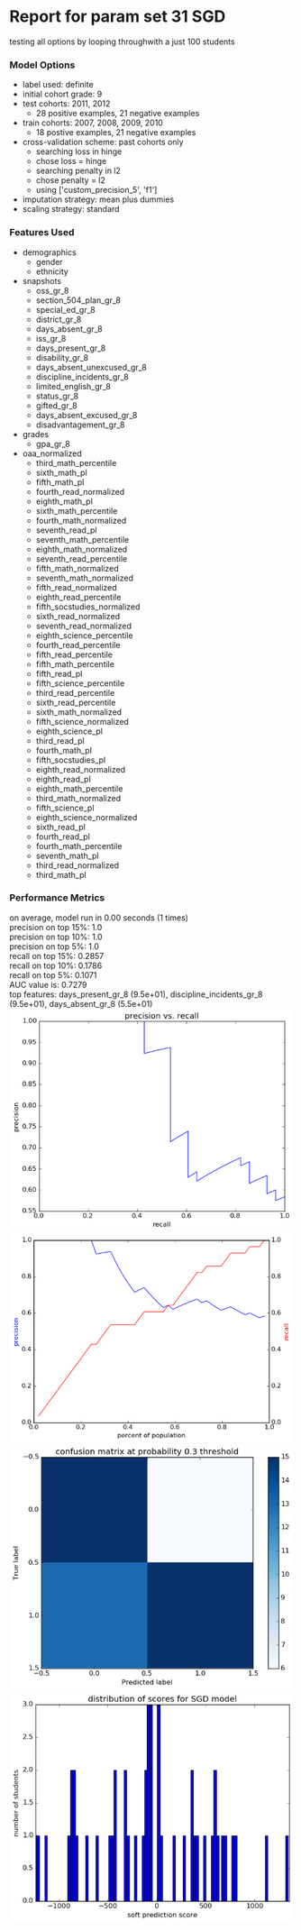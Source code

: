 # Report for param set 31 SGD
testing all options by looping throughwith a just 100 students

### Model Options
* label used: definite
* initial cohort grade: 9
* test cohorts: 2011, 2012
	 * 28 positive examples, 21 negative examples
* train cohorts: 2007, 2008, 2009, 2010
	 * 18 postive examples, 21 negative examples
* cross-validation scheme: past cohorts only
	 * searching loss in hinge
	 * chose loss = hinge
	 * searching penalty in l2
	 * chose penalty = l2
	 * using ['custom_precision_5', 'f1']
* imputation strategy: mean plus dummies
* scaling strategy: standard

### Features Used
* demographics
	 * gender
	 * ethnicity
* snapshots
	 * oss_gr_8
	 * section_504_plan_gr_8
	 * special_ed_gr_8
	 * district_gr_8
	 * days_absent_gr_8
	 * iss_gr_8
	 * days_present_gr_8
	 * disability_gr_8
	 * days_absent_unexcused_gr_8
	 * discipline_incidents_gr_8
	 * limited_english_gr_8
	 * status_gr_8
	 * gifted_gr_8
	 * days_absent_excused_gr_8
	 * disadvantagement_gr_8
* grades
	 * gpa_gr_8
* oaa_normalized
	 * third_math_percentile
	 * sixth_math_pl
	 * fifth_math_pl
	 * fourth_read_normalized
	 * eighth_math_pl
	 * sixth_math_percentile
	 * fourth_math_normalized
	 * seventh_read_pl
	 * seventh_math_percentile
	 * eighth_math_normalized
	 * seventh_read_percentile
	 * fifth_math_normalized
	 * seventh_math_normalized
	 * fifth_read_normalized
	 * eighth_read_percentile
	 * fifth_socstudies_normalized
	 * sixth_read_normalized
	 * seventh_read_normalized
	 * eighth_science_percentile
	 * fourth_read_percentile
	 * fifth_read_percentile
	 * fifth_math_percentile
	 * fifth_read_pl
	 * fifth_science_percentile
	 * third_read_percentile
	 * sixth_read_percentile
	 * sixth_math_normalized
	 * fifth_science_normalized
	 * eighth_science_pl
	 * third_read_pl
	 * fourth_math_pl
	 * fifth_socstudies_pl
	 * eighth_read_normalized
	 * eighth_read_pl
	 * eighth_math_percentile
	 * third_math_normalized
	 * fifth_science_pl
	 * eighth_science_normalized
	 * sixth_read_pl
	 * fourth_read_pl
	 * fourth_math_percentile
	 * seventh_math_pl
	 * third_read_normalized
	 * third_math_pl

### Performance Metrics
on average, model run in 0.00 seconds (1 times) <br/>precision on top 15%: 1.0 <br/>precision on top 10%: 1.0 <br/>precision on top 5%: 1.0 <br/>recall on top 15%: 0.2857 <br/>recall on top 10%: 0.1786 <br/>recall on top 5%: 0.1071 <br/>AUC value is: 0.7279 <br/>top features: days_present_gr_8 (9.5e+01), discipline_incidents_gr_8 (9.5e+01), days_absent_gr_8 (5.5e+01)
![param_set_31_SGD_pr_vs_threshold.png](figs/param_set_31_SGD_pr_vs_threshold.png)
![param_set_31_SGD_precision_recall_at_k.png](figs/param_set_31_SGD_precision_recall_at_k.png)
![param_set_31_SGD_confusion_mat_0.3.png](figs/param_set_31_SGD_confusion_mat_0.3.png)
![param_set_31_SGD_score_dist.png](figs/param_set_31_SGD_score_dist.png)
